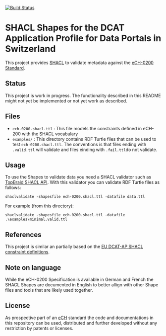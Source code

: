 [![Build Status](https://travis-ci.com/factsmission/dcat-ap-ch-shacl.svg?branch=master)](https://travis-ci.com/factsmission/dcat-ap-ch-shacl)

# SHACL Shapes for the DCAT Application Profile for Data Portals in Switzerland

This project provides [SHACL](https://www.w3.org/TR/shacl/) to validate metadata against the [eCH-0200 Standard](https://www.ech.ch/vechweb/page?p=dossier&documentNumber=eCH-0200&documentVersion=1.0).

## Status

This project is work in progress. The functionality described in this README might not yet be implemented or not yet work as described.

## Files

 * `ech-0200.shacl.ttl` : This file models the constraints defined in eCH-200 with the SHACL vocabulary
 * `examples/` : This directory contains RDF Turtle files that can be used to test `ech-0200.shacl.ttl`. The conventions is that files ending with `.valid.ttl` will validate and files einding with `.fail.ttl`do not validate.

## Usage

To use the Shapes to validate data you need a SHACL validator such as [TopBraid SHACL API](https://github.com/TopQuadrant/shacl). With this validator you can validate RDF Turtle files as follows:

    shaclvalidate -shapesfile ech-0200.shacl.ttl -datafile data.ttl

For example (from this directory):

    shaclvalidate -shapesfile ech-0200.shacl.ttl -datafile .\examples\minimal.valid.ttl

## References

This project is similar an partially based on the [EU DCAT-AP SHACL constraint definitions](https://github.com/SEMICeu/dcat-ap_shacl).

## Note on language

While the eCH-0200 Specification is available in German and French the SHACL Shapes are documented in English to better allign with other Shape files and tools that are likely used together.

## License

As prospective part of an [eCH](https://www.ech.ch/) standard the code and documentations in this repository can be used, distributed and further developed without any restriction by patents or licenses.
